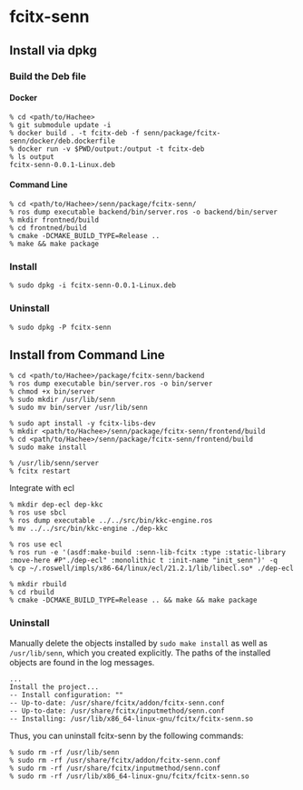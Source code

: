 # fcitx-senn

## Install via dpkg

### Build the Deb file

#### Docker

```
% cd <path/to/Hachee>
% git submodule update -i
% docker build . -t fcitx-deb -f senn/package/fcitx-senn/docker/deb.dockerfile
% docker run -v $PWD/output:/output -t fcitx-deb
% ls output
fcitx-senn-0.0.1-Linux.deb
```

#### Command Line

```
% cd <path/to/Hachee>/senn/package/fcitx-senn/
% ros dump executable backend/bin/server.ros -o backend/bin/server
% mkdir frontned/build
% cd frontned/build
% cmake -DCMAKE_BUILD_TYPE=Release ..
% make && make package
```

### Install

```
% sudo dpkg -i fcitx-senn-0.0.1-Linux.deb
```

### Uninstall

```
% sudo dpkg -P fcitx-senn
```

## Install from Command Line

```
% cd <path/to/Hachee>/package/fcitx-senn/backend
% ros dump executable bin/server.ros -o bin/server
% chmod +x bin/server
% sudo mkdir /usr/lib/senn
% sudo mv bin/server /usr/lib/senn

% sudo apt install -y fcitx-libs-dev
% mkdir <path/to/Hachee>/senn/package/fcitx-senn/frontend/build
% cd <path/to/Hachee>/senn/package/fcitx-senn/frontend/build
% sudo make install

% /usr/lib/senn/server
% fcitx restart
```

Integrate with ecl

```
% mkdir dep-ecl dep-kkc
% ros use sbcl
% ros dump executable ../../src/bin/kkc-engine.ros
% mv ../../src/bin/kkc-engine ./dep-kkc

% ros use ecl
% ros run -e '(asdf:make-build :senn-lib-fcitx :type :static-library :move-here #P"./dep-ecl" :monolithic t :init-name "init_senn")' -q
% cp ~/.roswell/impls/x86-64/linux/ecl/21.2.1/lib/libecl.so* ./dep-ecl

% mkdir rbuild
% cd rbuild
% cmake -DCMAKE_BUILD_TYPE=Release .. && make && make package
```

### Uninstall

Manually delete the objects installed by `sudo make install` as well as `/usr/lib/senn`, which you created explicitly.
The paths of the installed objects are found in the log messages.

```
...
Install the project...
-- Install configuration: ""
-- Up-to-date: /usr/share/fcitx/addon/fcitx-senn.conf
-- Up-to-date: /usr/share/fcitx/inputmethod/senn.conf
-- Installing: /usr/lib/x86_64-linux-gnu/fcitx/fcitx-senn.so
```

Thus, you can uninstall fcitx-senn by the following commands:

```
% sudo rm -rf /usr/lib/senn
% sudo rm -rf /usr/share/fcitx/addon/fcitx-senn.conf
% sudo rm -rf /usr/share/fcitx/inputmethod/senn.conf
% sudo rm -rf /usr/lib/x86_64-linux-gnu/fcitx/fcitx-senn.so
```

